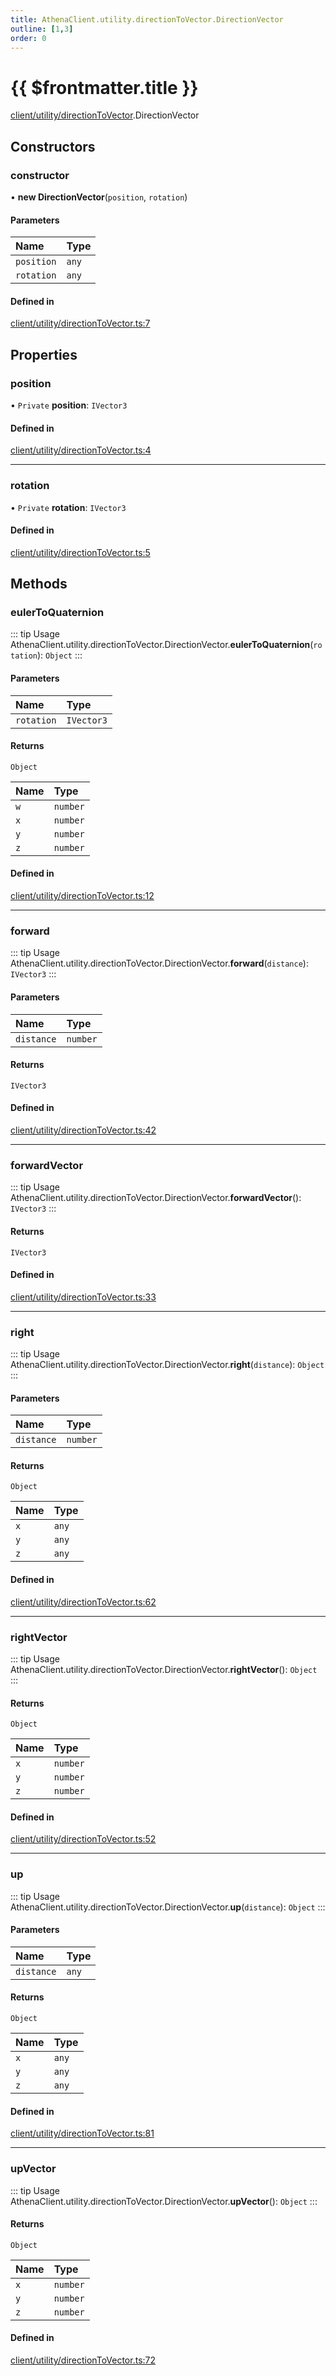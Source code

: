 ```yaml
---
title: AthenaClient.utility.directionToVector.DirectionVector
outline: [1,3]
order: 0
---
```


# {{ $frontmatter.title }}


[client/utility/directionToVector](../modules/client_utility_directionToVector.md).DirectionVector

## Constructors

### constructor

• **new DirectionVector**(`position`, `rotation`)

#### Parameters

| Name | Type |
| :------ | :------ |
| `position` | `any` |
| `rotation` | `any` |

#### Defined in

[client/utility/directionToVector.ts:7](https://github.com/Stuyk/altv-athena/blob/46a95d3/src/core/client/utility/directionToVector.ts#L7)

## Properties

### position

• `Private` **position**: `IVector3`

#### Defined in

[client/utility/directionToVector.ts:4](https://github.com/Stuyk/altv-athena/blob/46a95d3/src/core/client/utility/directionToVector.ts#L4)

___

### rotation

• `Private` **rotation**: `IVector3`

#### Defined in

[client/utility/directionToVector.ts:5](https://github.com/Stuyk/altv-athena/blob/46a95d3/src/core/client/utility/directionToVector.ts#L5)

## Methods

### eulerToQuaternion

::: tip Usage
AthenaClient.utility.directionToVector.DirectionVector.**eulerToQuaternion**(`rotation`): `Object`
:::

#### Parameters

| Name | Type |
| :------ | :------ |
| `rotation` | `IVector3` |

#### Returns

`Object`

| Name | Type |
| :------ | :------ |
| `w` | `number` |
| `x` | `number` |
| `y` | `number` |
| `z` | `number` |

#### Defined in

[client/utility/directionToVector.ts:12](https://github.com/Stuyk/altv-athena/blob/46a95d3/src/core/client/utility/directionToVector.ts#L12)

___

### forward

::: tip Usage
AthenaClient.utility.directionToVector.DirectionVector.**forward**(`distance`): `IVector3`
:::

#### Parameters

| Name | Type |
| :------ | :------ |
| `distance` | `number` |

#### Returns

`IVector3`

#### Defined in

[client/utility/directionToVector.ts:42](https://github.com/Stuyk/altv-athena/blob/46a95d3/src/core/client/utility/directionToVector.ts#L42)

___

### forwardVector

::: tip Usage
AthenaClient.utility.directionToVector.DirectionVector.**forwardVector**(): `IVector3`
:::

#### Returns

`IVector3`

#### Defined in

[client/utility/directionToVector.ts:33](https://github.com/Stuyk/altv-athena/blob/46a95d3/src/core/client/utility/directionToVector.ts#L33)

___

### right

::: tip Usage
AthenaClient.utility.directionToVector.DirectionVector.**right**(`distance`): `Object`
:::

#### Parameters

| Name | Type |
| :------ | :------ |
| `distance` | `number` |

#### Returns

`Object`

| Name | Type |
| :------ | :------ |
| `x` | `any` |
| `y` | `any` |
| `z` | `any` |

#### Defined in

[client/utility/directionToVector.ts:62](https://github.com/Stuyk/altv-athena/blob/46a95d3/src/core/client/utility/directionToVector.ts#L62)

___

### rightVector

::: tip Usage
AthenaClient.utility.directionToVector.DirectionVector.**rightVector**(): `Object`
:::

#### Returns

`Object`

| Name | Type |
| :------ | :------ |
| `x` | `number` |
| `y` | `number` |
| `z` | `number` |

#### Defined in

[client/utility/directionToVector.ts:52](https://github.com/Stuyk/altv-athena/blob/46a95d3/src/core/client/utility/directionToVector.ts#L52)

___

### up

::: tip Usage
AthenaClient.utility.directionToVector.DirectionVector.**up**(`distance`): `Object`
:::

#### Parameters

| Name | Type |
| :------ | :------ |
| `distance` | `any` |

#### Returns

`Object`

| Name | Type |
| :------ | :------ |
| `x` | `any` |
| `y` | `any` |
| `z` | `any` |

#### Defined in

[client/utility/directionToVector.ts:81](https://github.com/Stuyk/altv-athena/blob/46a95d3/src/core/client/utility/directionToVector.ts#L81)

___

### upVector

::: tip Usage
AthenaClient.utility.directionToVector.DirectionVector.**upVector**(): `Object`
:::

#### Returns

`Object`

| Name | Type |
| :------ | :------ |
| `x` | `number` |
| `y` | `number` |
| `z` | `number` |

#### Defined in

[client/utility/directionToVector.ts:72](https://github.com/Stuyk/altv-athena/blob/46a95d3/src/core/client/utility/directionToVector.ts#L72)
